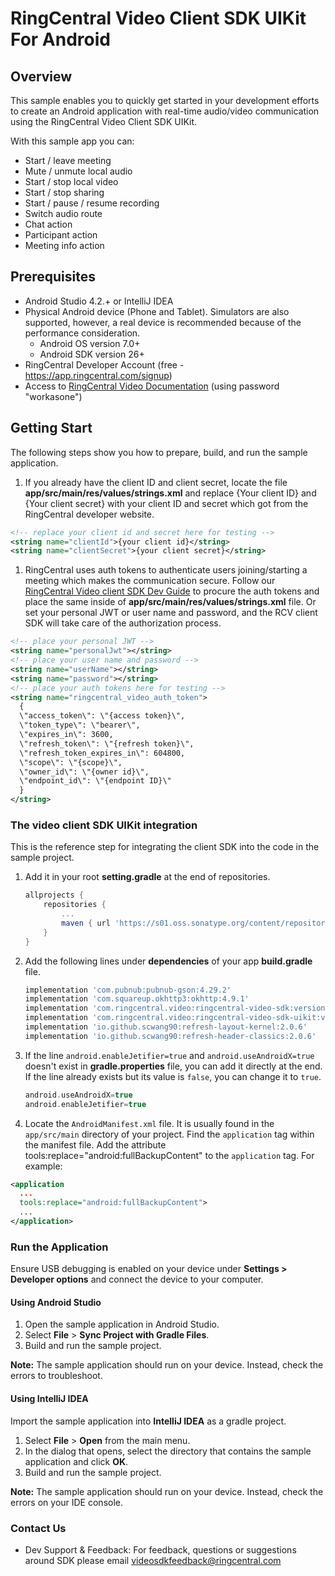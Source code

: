 # RingCentral Video Client SDK UIKit For Android

## Overview

This sample enables you to quickly get started in your development efforts to create an Android application with real-time audio/video communication using the RingCentral Video Client SDK UIKit.

With this sample app you can:

- Start / leave  meeting
- Mute / unmute local audio
- Start / stop local video
- Start / stop sharing
- Start / pause / resume recording
- Switch audio route
- Chat action
- Participant action
- Meeting info action

## Prerequisites

- Android Studio 4.2.+ or IntelliJ IDEA
- Physical Android device (Phone and Tablet). Simulators are also supported, however, a real device is recommended because of the performance consideration.
  - Android OS version 7.0+
  - Android SDK version 26+
- RingCentral Developer Account (free - https://app.ringcentral.com/signup)
- Access to [RingCentral Video Documentation](https://ringcentral-ringcentral-video-api-docs.readthedocs-hosted.com/en/latest/) (using password "workasone")

## Getting Start

The following steps show you how to prepare, build, and run the sample application.

1. If you already have the client ID and client secret, locate the file **app/src/main/res/values/strings.xml** and replace {Your client ID} and {Your client secret} with your client ID and secret which got from the RingCentral developer website.

  ```xml
  <!-- replace your client id and secret here for testing -->
  <string name="clientId">{your client id}</string>
  <string name="clientSecret">{your client secret}</string>
  ```

1. RingCentral uses auth tokens to authenticate users joining/starting a meeting which makes the communication secure. Follow our [RingCentral Video client SDK Dev Guide](https://ringcentral-ringcentral-video-api-docs.readthedocs-hosted.com/en/latest/client-sdk/authentication/) to procure the auth tokens and place the same inside of **app/src/main/res/values/strings.xml** file. Or set your personal JWT or user name and password, and the RCV client SDK will take care of the authorization process.

  ```xml
  <!-- place your personal JWT -->
  <string name="personalJwt"></string>
  <!-- place your user name and password -->
  <string name="userName"></string>
  <string name="password"></string>
  <!-- place your auth tokens here for testing -->
  <string name="ringcentral_video_auth_token">
    {
    \"access_token\": \"{access token}\",
    \"token_type\": \"bearer\",
    \"expires_in\": 3600,
    \"refresh_token\": \"{refresh token}\",
    \"refresh_token_expires_in\": 604800,
    \"scope\": \"{scope}\",
    \"owner_id\": \"{owner id}\",
    \"endpoint_id\": \"{endpoint ID}\"
    }
  </string>
  ```

### The video client SDK UIKit integration

This is the reference step for integrating the client SDK into the code in the sample project.

1. Add it in your root **setting.gradle** at the end of repositories.

    ```gradle
    allprojects {
        repositories {
            ...
            maven { url 'https://s01.oss.sonatype.org/content/repositories/releases' }
        }
    }
    ```

2. Add the following lines under **dependencies** of your app **build.gradle** file.

    ```gradle
    implementation 'com.pubnub:pubnub-gson:4.29.2'
    implementation 'com.squareup.okhttp3:okhttp:4.9.1'
    implementation 'com.ringcentral.video:ringcentral-video-sdk:version'
    implementation 'com.ringcentral.video:ringcentral-video-sdk-uikit:version'
    implementation 'io.github.scwang90:refresh-layout-kernel:2.0.6'
    implementation 'io.github.scwang90:refresh-header-classics:2.0.6'
    ```

3. If the line `android.enableJetifier=true` and `android.useAndroidX=true` doesn't exist in **gradle.properties** file, you can add it directly at the end. If the line already exists but its value is `false`, you can change it to `true`.

    ```gradle
    android.useAndroidX=true
    android.enableJetifier=true
    ```
4. Locate the `AndroidManifest.xml` file. It is usually found in the `app/src/main` directory of your project. Find the `application`  tag within the manifest file. Add the attribute tools:replace="android:fullBackupContent" to the `application`  tag.  For example:

  ```xml
<application
    ...
    tools:replace="android:fullBackupContent">
    ...
</application>
  ```

### Run the Application

Ensure USB debugging is enabled on your device under **Settings > Developer options** and connect the device to your computer.

#### Using Android Studio

1. Open the sample application in Android Studio.
2. Select **File** > **Sync Project with Gradle Files**.
3. Build and run the sample project.

**Note:** The sample application should run on your device. Instead, check the errors to troubleshoot.

#### Using IntelliJ IDEA

Import the sample application into **IntelliJ IDEA** as a gradle project.

1. Select **File** > **Open** from the main menu.
2. In the dialog that opens, select the directory that contains the sample application and click **OK**.
3. Build and run the sample project.

**Note:** The sample application should run on your device. Instead, check the errors on your IDE console.

### Contact Us

- Dev Support & Feedback: For feedback, questions or suggestions around SDK please email videosdkfeedback@ringcentral.com

